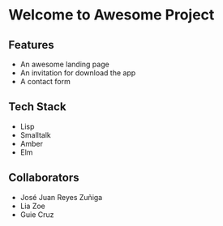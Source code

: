 # Welcome to Awesome Project

## Features

- An awesome landing page
- An invitation for download the app
- A contact form

## Tech Stack

- Lisp
- Smalltalk
- Amber
- Elm

## Collaborators

- José Juan Reyes Zuñiga
- Lia Zoe
- Guie Cruz
